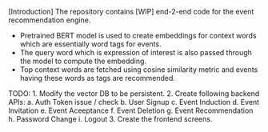 [Introduction]
The repository contains [WIP] end-2-end code for the event recommendation engine. 

- Pretrained BERT model is used to create embeddings for context words which are essentially word tags for events. 
- The query word which is expression of interest is also passed through the model to compute the embedding. 
- Top <K> context words are fetched using cosine similarity metric and events having these words as tags are recommended.


TODO:
    1. Modify the vector DB to be persistent.
    2. Create following backend APIs:
        a. Auth Token issue / check
        b. User Signup
        c. Event Induction
        d. Event Invitation
        e. Event Aceeptance
        f. Event Deletion
        g. Event Recommendation
        h. Password Change
        i. Logout
    3. Create the frontend screens.